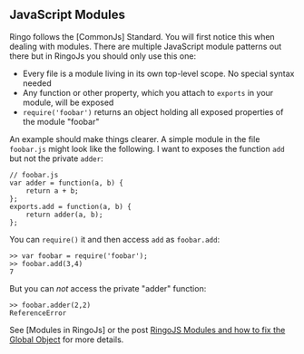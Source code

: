 JavaScript Modules
-------------------------

Ringo follows the [CommonJs] Standard. You will first notice this when dealing with modules. There are multiple JavaScript module patterns out there but in RingoJs you should only use this one:

  * Every file is a module living in its own top-level scope. No special syntax needed
  * Any function or other property, which you attach to `exports` in your module, will be exposed
  * `require('foobar')` returns an object holding all exposed properties of the module "foobar"

An example should make things clearer. A simple module in the file `foobar.js` might look like the following. I want to exposes the function `add` but not the private `adder`:

    // foobar.js
    var adder = function(a, b) {
        return a + b;
    };
    exports.add = function(a, b) {
        return adder(a, b);
    };

You can `require()` it and then access `add` as `foobar.add`:

    >> var foobar = require('foobar');
    >> foobar.add(3,4)
    7

But you can *not* access the private "adder" function:

    >> foobar.adder(2,2)
    ReferenceError

See [Modules in RingoJs] or the post [RingoJS Modules and how to fix the Global Object](http://hns.github.com/2010/07/30/modules.html) for more details.

